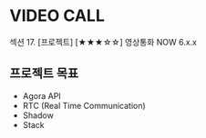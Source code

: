 # VIDEO CALL

섹션 17. [프로젝트] [★★★☆☆] 영상통화 NOW 6.x.x

## 프로젝트 목표

- Agora API
- RTC (Real Time Communication)
- Shadow
- Stack
